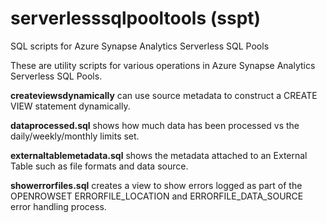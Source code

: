 # serverlesssqlpooltools (sspt)
SQL scripts for Azure Synapse Analytics Serverless SQL Pools

These are utility scripts for various operations in Azure Synapse Analytics Serverless SQL Pools.

**createviewsdynamically** can use source metadata to construct a CREATE VIEW statement dynamically.

**dataprocessed.sql** shows how much data has been processed vs the daily/weekly/monthly limits set.

**externaltablemetadata.sql** shows the metadata attached to an External Table such as file formats and data source.

**showerrorfiles.sql** creates a view to show errors logged as part of the OPENROWSET ERRORFILE_LOCATION and ERRORFILE_DATA_SOURCE error handling process.
